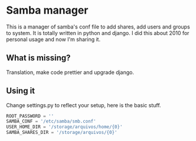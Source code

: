 # Samba manager
This is a manager of samba's conf file to add shares, add users and groups to system.
It is totally written in python and django.
I did this about 2010 for personal usage and now I'm sharing it.

## What is missing?
Translation, make code prettier and upgrade django.

## Using it
Change settings.py to reflect your setup, here is the basic stuff.

```python
ROOT_PASSWORD = ''
SAMBA_CONF = '/etc/samba/smb.conf'
USER_HOME_DIR = '/storage/arquivos/home/{0}'
SAMBA_SHARES_DIR = '/storage/arquivos/{0}'
```